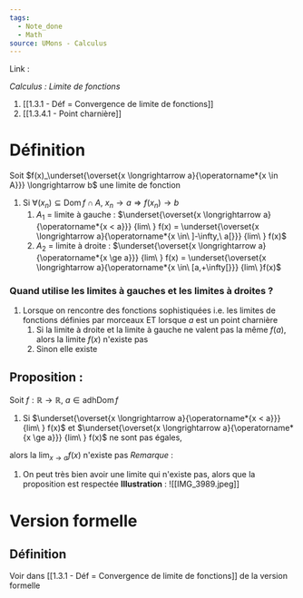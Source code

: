 ```yaml
---
tags:
  - Note_done
  - Math
source: UMons - Calculus
---
```


Link :

_Calculus : Limite de fonctions_
1. [[1.3.1 - Déf = Convergence de limite de fonctions]]
2. [[1.3.4.1 - Point charnière]]

# Définition
Soit $f(x)_\underset{\overset{x \longrightarrow a}{\operatorname*{x \in A}}} \longrightarrow b$ une limite de fonction
1. Si $\forall (x_n) \subseteq \operatorname{Dom}f \cap A,\ x_n \to a \Rightarrow f(x_n) \to b$ 
	1. $A_1$ = limite à gauche : $\underset{\overset{x \longrightarrow a}{\operatorname*{x < a}}} {lim\ }  f(x) = \underset{\overset{x \longrightarrow a}{\operatorname*{x \in\ ]-\infty,\ a[}}} {lim\ } f(x)$ 
	2. $A_2$ = limite à droite : $\underset{\overset{x \longrightarrow a}{\operatorname*{x \ge a}}} {lim\ } f(x) = \underset{\overset{x \longrightarrow a}{\operatorname*{x \in\ [a,+\infty[}}} {lim\ }f(x)$ 

### Quand utilise les limites à gauches et les limites à droites ?
1. Lorsque on rencontre des fonctions sophistiquées i.e. les limites de fonctions définies par morceaux ET lorsque $a$ est un point charnière
	1. Si la limite à droite et la limite à gauche ne valent pas la même $f(a)$, alors la limite $f(x)$ n'existe pas
	2. Sinon elle existe

## Proposition :
Soit $f : \mathbb{R} \to \mathbb{R},\ a \in \operatorname{adh Dom}f$
1. Si $\underset{\overset{x \longrightarrow a}{\operatorname*{x < a}}} {lim\ }  f(x)$ et $\underset{\overset{x \longrightarrow a}{\operatorname*{x \ge a}}} {lim\ } f(x)$ ne sont pas égales,

alors la $\operatorname*{lim}_{x\rightarrow a} f(x)$ n'existe pas
_Remarque_ :
1. On peut très bien avoir une limite qui n'existe pas, alors que la proposition est respectée
**Illustration** : 
![[IMG_3989.jpeg]]

# Version formelle
## Définition
Voir dans [[1.3.1 - Déf = Convergence de limite de fonctions]] de la version formelle

